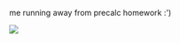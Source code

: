 <!-- <body style="background-color:#2A3F55;">
</body> -->

me running away from precalc homework :')

<img src="https://68.media.tumblr.com/tumblr_mdkoyttBGV1rgpyeqo1_500.gif">
